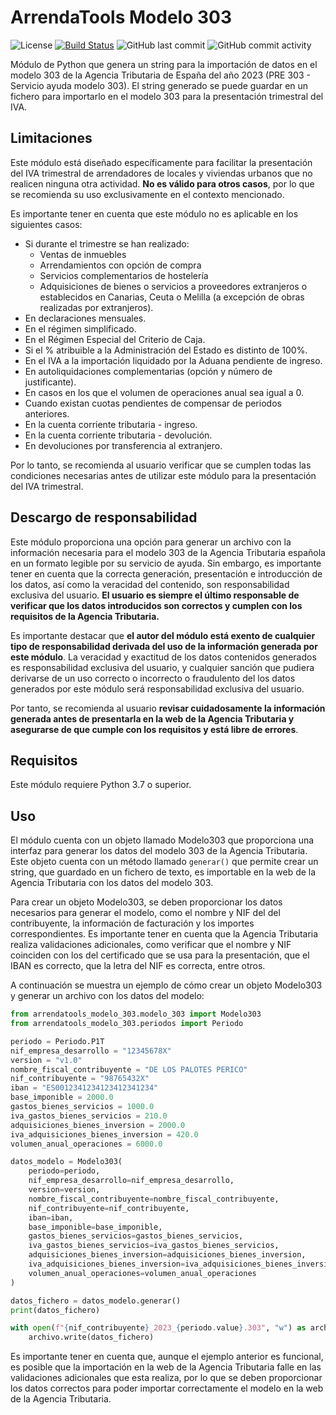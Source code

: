# ArrendaTools Modelo 303
![License](https://img.shields.io/github/license/hokus15/ArrendaToolsModelo303)
[![Build Status](https://github.com/hokus15/ArrendaToolsModelo303/actions/workflows/main.yml/badge.svg)](https://github.com/hokus15/ArrendaToolsModelo303/actions)
![GitHub last commit](https://img.shields.io/github/last-commit/hokus15/ArrendaToolsModelo303?logo=github)
![GitHub commit activity](https://img.shields.io/github/commit-activity/m/hokus15/ArrendaToolsModelo303?logo=github)

Módulo de Python que genera un string para la importación de datos en el modelo 303 de la Agencia Tributaria de España del año 2023 (PRE 303 - Servicio ayuda modelo 303). El string generado se puede guardar en un fichero para importarlo en el modelo 303 para la presentación trimestral del IVA.

## Limitaciones

Este módulo está diseñado específicamente para facilitar la presentación del IVA trimestral de arrendadores de locales y viviendas urbanos que no realicen ninguna otra actividad. **No es válido para otros casos**, por lo que se recomienda su uso exclusivamente en el contexto mencionado.

Es importante tener en cuenta que este módulo no es aplicable en los siguientes casos:

- Si durante el trimestre se han realizado:
  - Ventas de inmuebles
  - Arrendamientos con opción de compra
  - Servicios complementarios de hostelería
  - Adquisiciones de bienes o servicios a proveedores extranjeros o establecidos en Canarias, Ceuta o Melilla (a excepción de obras realizadas por extranjeros).
- En declaraciones mensuales.
- En el régimen simplificado.
- En el Régimen Especial del Criterio de Caja.
- Si el % atribuible a la Administración del Estado es distinto de 100%.
- En el IVA a la importación liquidado por la Aduana pendiente de ingreso.
- En autoliquidaciones complementarias (opción y número de justificante).
- En casos en los que el volumen de operaciones anual sea igual a 0.
- Cuando existan cuotas pendientes de compensar de periodos anteriores.
- En la cuenta corriente tributaria - ingreso.
- En la cuenta corriente tributaria - devolución.
- En devoluciones por transferencia al extranjero.

Por lo tanto, se recomienda al usuario verificar que se cumplen todas las condiciones necesarias antes de utilizar este módulo para la presentación del IVA trimestral.

## Descargo de responsabilidad

Este módulo proporciona una opción para generar un archivo con la información necesaria para el modelo 303 de la Agencia Tributaria española en un formato legible por su servicio de ayuda. Sin embargo, es importante tener en cuenta que la correcta generación, presentación e introducción de los datos, así como la veracidad del contenido, son responsabilidad exclusiva del usuario. **El usuario es siempre el último responsable de verificar que los datos introducidos son correctos y cumplen con los requisitos de la Agencia Tributaria.**

Es importante destacar que **el autor del módulo está exento de cualquier tipo de responsabilidad derivada del uso de la información generada por este módulo**. La veracidad y exactitud de los datos contenidos generados es responsabilidad exclusiva del usuario, y cualquier sanción que pudiera derivarse de un uso correcto o incorrecto o fraudulento del los datos generados por este módulo será responsabilidad exclusiva del usuario.

Por tanto, se recomienda al usuario **revisar cuidadosamente la información generada antes de presentarla en la web de la Agencia Tributaria y asegurarse de que cumple con los requisitos y está libre de errores**.

## Requisitos

Este módulo requiere Python 3.7 o superior.

## Uso

El módulo cuenta con un objeto llamado Modelo303 que proporciona una interfaz para generar los datos del modelo 303 de la Agencia Tributaria. Este objeto cuenta con un método llamado `generar()` que permite crear un string, que guardado en un fichero de texto, es importable en la web de la Agencia Tributaria con los datos del modelo 303.

Para crear un objeto Modelo303, se deben proporcionar los datos necesarios para generar el modelo, como el nombre y NIF del del contribuyente, la información de facturación y los importes correspondientes. Es importante tener en cuenta que la Agencia Tributaria realiza validaciones adicionales, como verificar que el nombre y NIF coinciden con los del certificado que se usa para la presentación, que el IBAN es correcto, que la letra del NIF es correcta, entre otros.

A continuación se muestra un ejemplo de cómo crear un objeto Modelo303 y generar un archivo con los datos del modelo:

```python
from arrendatools_modelo_303.modelo_303 import Modelo303
from arrendatools_modelo_303.periodos import Periodo

periodo = Periodo.P1T
nif_empresa_desarrollo = "12345678X"
version = "v1.0"
nombre_fiscal_contribuyente = "DE LOS PALOTES PERICO"
nif_contribuyente = "98765432X"
iban = "ES0012341234123412341234"
base_imponible = 2000.0
gastos_bienes_servicios = 1000.0
iva_gastos_bienes_servicios = 210.0
adquisiciones_bienes_inversion = 2000.0
iva_adquisiciones_bienes_inversion = 420.0
volumen_anual_operaciones = 6000.0

datos_modelo = Modelo303(
    periodo=periodo,
    nif_empresa_desarrollo=nif_empresa_desarrollo,
    version=version,
    nombre_fiscal_contribuyente=nombre_fiscal_contribuyente,
    nif_contribuyente=nif_contribuyente,
    iban=iban,
    base_imponible=base_imponible,
    gastos_bienes_servicios=gastos_bienes_servicios,
    iva_gastos_bienes_servicios=iva_gastos_bienes_servicios,
    adquisiciones_bienes_inversion=adquisiciones_bienes_inversion,
    iva_adquisiciones_bienes_inversion=iva_adquisiciones_bienes_inversion,
    volumen_anual_operaciones=volumen_anual_operaciones
)

datos_fichero = datos_modelo.generar()
print(datos_fichero)

with open(f"{nif_contribuyente}_2023_{periodo.value}.303", "w") as archivo:
    archivo.write(datos_fichero)
```

Es importante tener en cuenta que, aunque el ejemplo anterior es funcional, es posible que la importación en la web de la Agencia Tributaria falle en las validaciones adicionales que esta realiza, por lo que se deben proporcionar los datos correctos para poder importar correctamente el modelo en la web de la Agencia Tributaria. 